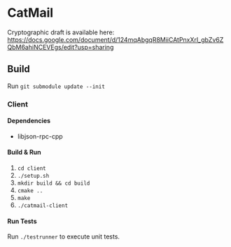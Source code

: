 # CatMail

Cryptographic draft is available here: https://docs.google.com/document/d/124mqAbgqR8MiiCAtPnxXrI_gbZv6ZQbM6ahiNCEVEgs/edit?usp=sharing

## Build

Run `git submodule update --init`

### Client

#### Dependencies

* libjson-rpc-cpp

#### Build & Run

1. `cd client`
1. `./setup.sh`
1. `mkdir build && cd build`
2. `cmake ..`
3. `make`
4. `./catmail-client`

#### Run Tests

Run `./testrunner` to execute unit tests.
